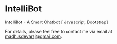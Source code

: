# IntelliBot

IntelliBot - A Smart Chatbot [ Javascript, Bootstrap]

For details, please feel free to contact me via email at madhusdevaraj@gmail.com.
